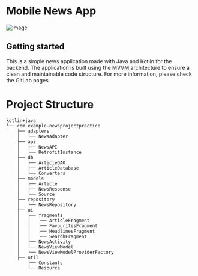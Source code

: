  # Mobile News App


![image](https://github.com/user-attachments/assets/45c31981-f876-4b07-8524-753cc9a39c32)




## Getting started

This is a simple news application made with Java and Kotlin for the backend. The application is built using the MVVM architecture to ensure a clean and maintainable code structure. For more information, please check the GitLab pages

# Project Structure

```
kotlin+java
└── com.example.newsprojectpractice
    ├── adapters
    │   └── NewsAdapter
    ├── api
    │   ├── NewsAPI
    │   └── RetrofitInstance
    ├── db
    │   ├── ArticleDAO
    │   ├── ArticleDatabase
    │   └── Converters
    ├── models
    │   ├── Article
    │   ├── NewsResponse
    │   └── Source
    ├── repository
    │   └── NewsRepository
    ├── ui
    │   ├── fragments
    │   │   ├── ArticleFragment
    │   │   ├── FavouritesFragment
    │   │   ├── HeadlinesFragment
    │   │   ├── SearchFragment
    │   ├── NewsActivity
    │   └── NewsViewModel
    │   └── NewsViewModelProviderFactory
    ├── util
        ├── Constants
        └── Resource
```


